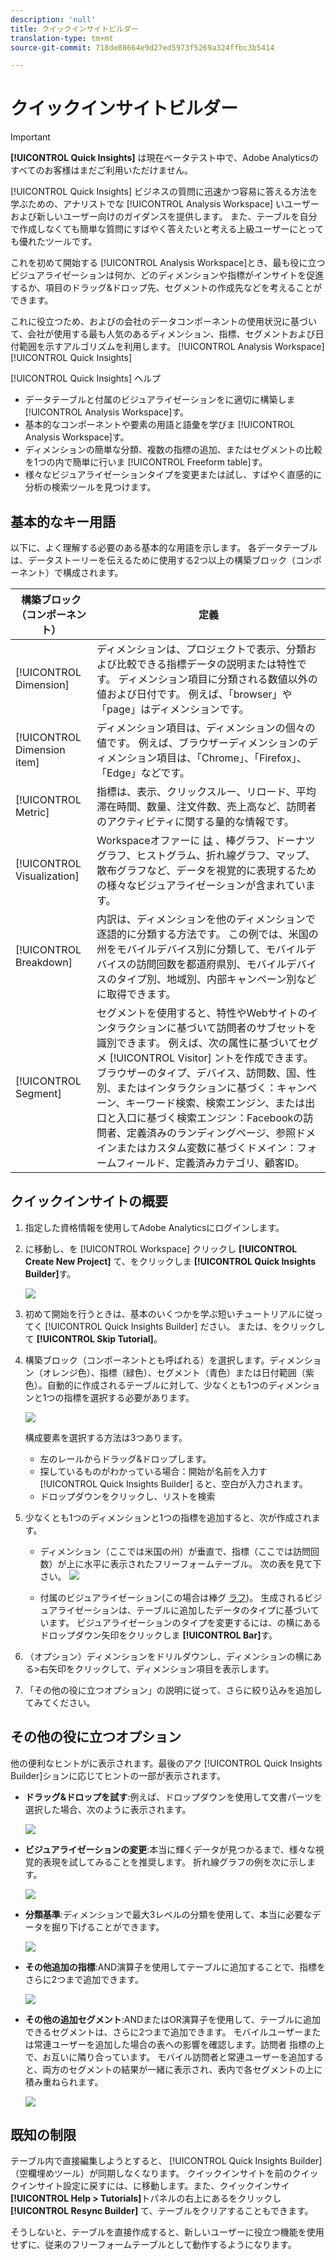 ```yaml
---
description: 'null'
title: クイックインサイトビルダー
translation-type: tm+mt
source-git-commit: 718de88664e9d27ed5973f5269a324ffbc3b5414

---
```



# クイックインサイトビルダー

>[!IMPORTANT]
>
>**[!UICONTROL Quick Insights]** は現在ベータテスト中で、Adobe Analyticsのすべてのお客様はまだご利用いただけません。

[!UICONTROL Quick Insights] ビジネスの質問に迅速かつ容易に答える方法を学ぶための、アナリストでな [!UICONTROL Analysis Workspace] いユーザーおよび新しいユーザー向けのガイダンスを提供します。 また、テーブルを自分で作成しなくても簡単な質問にすばやく答えたいと考える上級ユーザーにとっても優れたツールです。

これを初めて開始する [!UICONTROL Analysis Workspace]とき、最も役に立つビジュアライゼーションは何か、どのディメンションや指標がインサイトを促進するか、項目のドラッグ&amp;ドロップ先、セグメントの作成先などを考えることができます。

これに役立つため、およびの会社のデータコンポーネントの使用状況に基づいて、会社が使用する最も人気のあるディメンション、指標、セグメントおよび日付範囲を示すアルゴリズムを利用します。 [!UICONTROL Analysis Workspace][!UICONTROL Quick Insights]

[!UICONTROL Quick Insights] ヘルプ

* データテーブルと付属のビジュアライゼーションをに適切に構築しま [!UICONTROL Analysis Workspace]す。
* 基本的なコンポーネントや要素の用語と語彙を学びま [!UICONTROL Analysis Workspace]す。
* ディメンションの簡単な分類、複数の指標の追加、またはセグメントの比較を1つの内で簡単に行いま [!UICONTROL Freeform table]す。
* 様々なビジュアライゼーションタイプを変更または試し、すばやく直感的に分析の検索ツールを見つけます。

## 基本的なキー用語

以下に、よく理解する必要のある基本的な用語を示します。 各データテーブルは、データストーリーを伝えるために使用する2つ以上の構築ブロック（コンポーネント）で構成されます。

| 構築ブロック（コンポーネント） | 定義 |
|---|---|
| [!UICONTROL Dimension] | ディメンションは、プロジェクトで表示、分類および比較できる指標データの説明または特性です。 ディメンション項目に分類される数値以外の値および日付です。 例えば、「browser」や「page」はディメンションです。 |
| [!UICONTROL Dimension item] | ディメンション項目は、ディメンションの個々の値です。 例えば、ブラウザーディメンションのディメンション項目は、「Chrome」、「Firefox」、「Edge」などです。 |
| [!UICONTROL Metric] | 指標は、表示、クリックスルー、リロード、平均滞在時間、数量、注文件数、売上高など、訪問者のアクティビティに関する量的な情報です。 |
| [!UICONTROL Visualization] | Workspaceオファーに [は](/help/analyze/analysis-workspace/visualizations/t-sync-visualization.md) 、棒グラフ、ドーナツグラフ、ヒストグラム、折れ線グラフ、マップ、散布グラフなど、データを視覚的に表現するための様々なビジュアライゼーションが含まれています。 |
| [!UICONTROL Breakdown] | 内訳は、ディメンションを他のディメンションで逐語的に分類する方法です。 この例では、米国の州をモバイルデバイス別に分類して、モバイルデバイスの訪問回数を都道府県別、モバイルデバイスのタイプ別、地域別、内部キャンペーン別などに取得できます。 |
| [!UICONTROL Segment] | セグメントを使用すると、特性やWebサイトのインタラクションに基づいて訪問者のサブセットを識別できます。 例えば、次の属性に基づいてセグメ [!UICONTROL Visitor] ントを作成できます。ブラウザーのタイプ、デバイス、訪問数、国、性別、またはインタラクションに基づく：キャンペーン、キーワード検索、検索エンジン、または出口と入口に基づく検索エンジン：Facebookの訪問者、定義済みのランディングページ、参照ドメインまたはカスタム変数に基づくドメイン：フォームフィールド、定義済みカテゴリ、顧客ID。 |

## クイックインサイトの概要

1. 指定した資格情報を使用してAdobe Analyticsにログインします。
1. に移動し、を [!UICONTROL Workspace] クリックし **[!UICONTROL Create New Project]** て、をクリックしま **[!UICONTROL Quick Insights Builder]**&#x200B;す。

   ![](assets/qibuilder.png)

1. 初めて開始を行うときは、基本のいくつかを学ぶ短いチュートリアルに従ってく [!UICONTROL Quick Insights Builder] ださい。 または、をクリックして **[!UICONTROL Skip Tutorial]**。
1. 構築ブロック（コンポーネントとも呼ばれる）を選択します。ディメンション（オレンジ色）、指標（緑色）、セグメント（青色）または日付範囲（紫色）。自動的に作成されるテーブルに対して、少なくとも1つのディメンションと1つの指標を選択する必要があります。

   ![](assets/qibuilder2.png)

   構成要素を選択する方法は3つあります。
   * 左のレールからドラッグ&amp;ドロップします。
   * 探しているものがわかっている場合：開始が名前を入力す [!UICONTROL Quick Insights Builder] ると、空白が入力されます。
   * ドロップダウンをクリックし、リストを検索

1. 少なくとも1つのディメンションと1つの指標を追加すると、次が作成されます。

   * ディメンション（ここでは米国の州）が垂直で、指標（ここでは訪問回数）が上に水平に表示されたフリーフォームテーブル。 次の表を見て下さい。
   ![](assets/qibuilder3.png)

   * 付属のビジュアライゼーション(この場合は棒グ [ラフ](/help/analyze/analysis-workspace/visualizations/bar.md))。 生成されるビジュアライゼーションは、テーブルに追加したデータのタイプに基づいています。 ビジュアライゼーションのタイプを変更するには、の横にあるドロップダウン矢印をクリックしま **[!UICONTROL Bar]**&#x200B;す。


1. （オプション）ディメンションをドリルダウンし、ディメンションの横にある>右矢印をクリックして、ディメンション項目を表示します。

1. 「その他の役に立つオプション」の説明に従って、さらに絞り込みを追加してみてください。

## その他の役に立つオプション

他の便利なヒントがに表示されます。最後のアク [!UICONTROL Quick Insights Builder]ションに応じてヒントの一部が表示されます。

* **ドラッグ&amp;ドロップを試す**:例えば、ドロップダウンを使用して文書パーツを選択した場合、次のように表示されます。

   ![](assets/qibuilder4.png)

* **ビジュアライゼーションの変更**:本当に輝くデータが見つかるまで、様々な視覚的表現を試してみることを推奨します。 折れ線グラフの例を次に示します。

   ![](assets/qibuilder8.png)

* **分類基準**:ディメンションで最大3レベルの分類を使用して、本当に必要なデータを掘り下げることができます。

   ![](assets/qibuilder5.png)

* **その他追加の指標**:AND演算子を使用してテーブルに追加することで、指標をさらに2つまで追加できます。

   ![](assets/qibuilder6.png)

* **その他の追加セグメント**:ANDまたはOR演算子を使用して、テーブルに追加できるセグメントは、さらに2つまで追加できます。 モバイルユーザーまたは常連ユーザーを追加した場合の表への影響を確認します。訪問者 指標の上で、お互いに隣り合っています。 モバイル訪問者と常連ユーザーを追加すると、両方のセグメントの結果が一緒に表示され、表内で各セグメントの上に積み重ねられます。

   ![](assets/qibuilder7.png)

## 既知の制限

テーブル内で直接編集しようとすると、 [!UICONTROL Quick Insights Builder] （空欄埋めツール）が同期しなくなります。 クイックインサイトを前のクイックインサイト設定に戻すには、に移動します。また、クイックインサイ **[!UICONTROL Help > Tutorials]**&#x200B;トパネルの右上にあるをクリックし **[!UICONTROL Resync Builder]** て、テーブルをクリアすることもできます。

そうしないと、テーブルを直接作成すると、新しいユーザーに役立つ機能を使用せずに、従来のフリーフォームテーブルとして動作するようになります。

